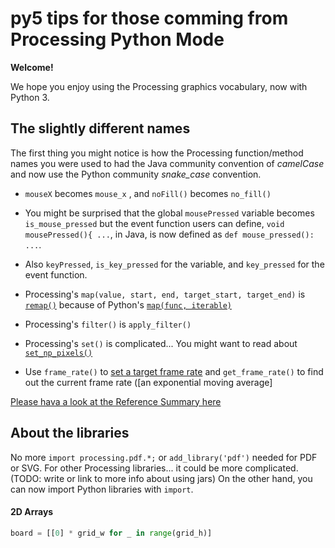 # py5 tips for those comming from Processing Python Mode

**Welcome!**

We hope you enjoy using the Processing graphics vocabulary, now with Python 3.

## The slightly different names

The first thing you might notice is how the Processing function/method names you were used to had the Java community convention of *camelCase* and now use the Python community *snake_case* convention.
-  `mouseX` becomes `mouse_x` , and `noFill()` becomes `no_fill()`
- You might be surprised that the global `mousePressed` variable becomes `is_mouse_pressed` but the event function users can define, `void mousePressed(){ ...`, in Java, is now defined  as `def mouse_pressed(): ...`.
- Also `keyPressed`, `is_key_pressed` for the variable, and `key_pressed` for the event function.
- Processing's `map(value, start, end, target_start, target_end)` is [`remap()`](https://py5coding.org/reference/sketch_remap.htm)  because of Python's [`map(func, iterable)`](https://docs.python.org/3/library/functions.html#map)
- Processing's  `filter()` is `apply_filter()`
-  Processing's `set()` is complicated... You might want to read about [`set_np_pixels()`](http://py5coding.org/reference/sketch_set_np_pixels.html)

- Use `frame_rate()` to [set a target frame rate](https://py5coding.org/reference/sketch_frame_rate.html) and `get_frame_rate()` to find out the current frame rate ([an exponential moving average]

[Please hava a look at the Reference Summary here](https://py5coding.org/reference/summary.html)

## About the libraries 

No more `import processing.pdf.*;` or `add_library('pdf')` needed for PDF or SVG. For other Processing libraries... it could be more complicated. (TODO: write or link to more info about using jars)
On the other hand, you can now import Python libraries with `import`.


#### 2D Arrays


```Python
board = [[0] * grid_w for _ in range(grid_h)]
```




